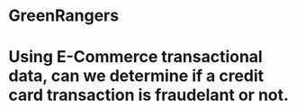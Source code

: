 # GreenRangers

# Using E-Commerce transactional data, can we determine if a credit card transaction is fraudelant or not.

